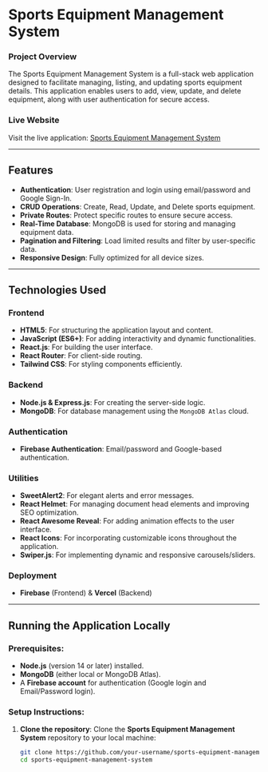 # Sports Equipment Management System

### Project Overview
The Sports Equipment Management System is a full-stack web application designed to facilitate managing, listing, and updating sports equipment details. This application enables users to add, view, update, and delete equipment, along with user authentication for secure access.

### Live Website
Visit the live application: [Sports Equipment Management System](https://sports-equipment-store-c035a.web.app/)

---

## Features
- **Authentication**: User registration and login using email/password and Google Sign-In.
- **CRUD Operations**: Create, Read, Update, and Delete sports equipment.
- **Private Routes**: Protect specific routes to ensure secure access.
- **Real-Time Database**: MongoDB is used for storing and managing equipment data.
- **Pagination and Filtering**: Load limited results and filter by user-specific data.
- **Responsive Design**: Fully optimized for all device sizes.

---

## Technologies Used

### Frontend
- **HTML5**: For structuring the application layout and content.  
- **JavaScript (ES6+)**: For adding interactivity and dynamic functionalities.  
- **React.js**: For building the user interface.  
- **React Router**: For client-side routing.  
- **Tailwind CSS**: For styling components efficiently.  

### Backend
- **Node.js & Express.js**: For creating the server-side logic.
- **MongoDB**: For database management using the `MongoDB Atlas` cloud.

### Authentication
- **Firebase Authentication**: Email/password and Google-based authentication.

### Utilities
- **SweetAlert2**: For elegant alerts and error messages.  
- **React Helmet**: For managing document head elements and improving SEO optimization.  
- **React Awesome Reveal**: For adding animation effects to the user interface.  
- **React Icons**: For incorporating customizable icons throughout the application.  
- **Swiper.js**: For implementing dynamic and responsive carousels/sliders.   

### Deployment
- **Firebase** (Frontend) & **Vercel** (Backend)

---

## Running the Application Locally

### Prerequisites:
- **Node.js** (version 14 or later) installed.
- **MongoDB** (either local or MongoDB Atlas).
- A **Firebase account** for authentication (Google login and Email/Password login).

### Setup Instructions:

1. **Clone the repository**:
   Clone the **Sports Equipment Management System** repository to your local machine:

   ```bash
   git clone https://github.com/your-username/sports-equipment-management-system.git
   cd sports-equipment-management-system
